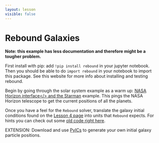 ```yaml
---
layout: lesson
visible: false
---
```


# Rebound Galaxies

**Note: this example has less documentation and therefore might be a tougher problem.**

First install with pip: add ```!pip install rebound``` in your jupyter notebook. Then you should be able to do ```import rebound``` in your notebook to import this package. See this website for more info about installing and testing rebound.

Begin by going through the solar system example as a warm up: <a href="https://rebound.readthedocs.io/en/latest/ipython/Horizons.html">NASA Horizon interface</> and the <a href="https://rebound.readthedocs.io/en/latest/ipython/Starman.html">Starman</a> example.  This pings the NASA Horizon telescope to get the current positions of all the planets.

Once you have a feel for the ```Rebound``` solver, translate the galaxy initial conditions found on the [Lesson 4 page](../lesson04/index.html) into units that ```Rebound``` expects.  For hints you can check out some [old code right here](http://www.astroblend.com/ba2016/code/day4/rebound_galaxyMerger_jill.py).

EXTENSION: Download and use [PyICs](http://jakobherpich.github.io/pyICs/) to generate your own initial galaxy particle positions.
